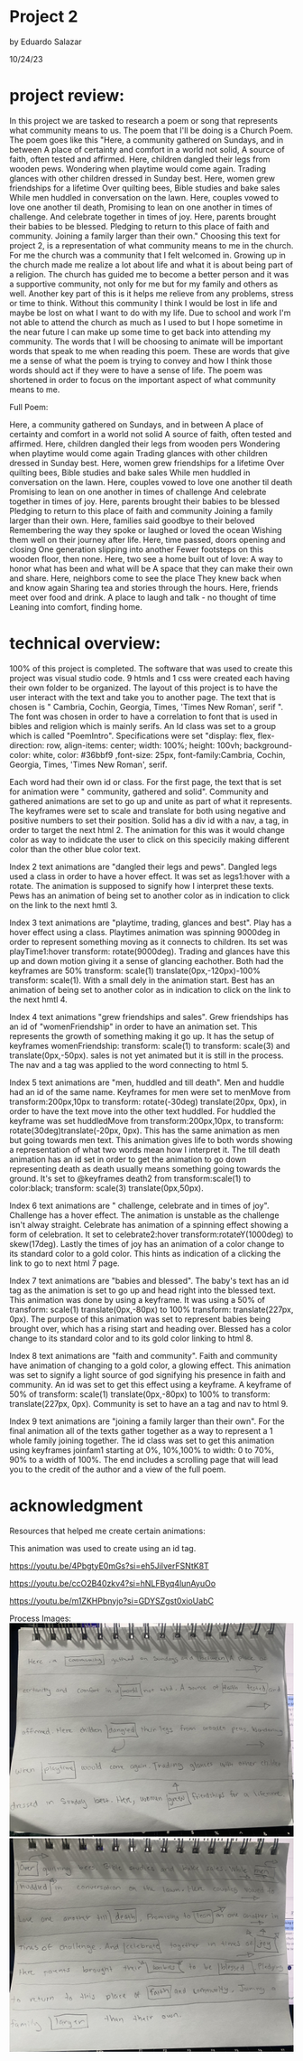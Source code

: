 # Project 2


by Eduardo Salazar


10/24/23






# project review:


In this project we are tasked to research a poem or song that represents what community means to us. The poem that I'll be doing is a Church Poem. The poem goes like this "Here, a community gathered on Sundays, and in between A place of certainty and comfort in a world not solid, A source of faith, often tested and affirmed. Here, children dangled their legs from wooden pews. Wondering when playtime would come again. Trading glances with other children dressed in Sunday best. Here, women grew friendships for a lifetime Over quilting bees, Bible studies and bake sales While men huddled in conversation on the lawn. Here, couples vowed to love one another til death, Promising to lean on one another in times of challenge. And celebrate together in times of joy. Here, parents brought their babies to be blessed. Pledging to return to this place of faith and community. Joining a family larger than their own." Choosing this text for project 2, is a representation of what community means to me in the church. For me the church was a community that I felt welcomed in. Growing up in the church made me realize a lot about life and what it is about being part of a religion. The church has guided me to become a better person and it was a supportive community, not only for me but for my family and others as well. Another key part of this is it helps me relieve from any problems, stress or time to think. Without this community I think I would be lost in life and maybe be lost on what I want to do with my life. Due to school and work I'm not able to attend the church as much as I used to but I hope sometime in the near future I can make up some time to get back into attending my community. The words that I will be choosing to animate will be important words that speak to me when reading this poem. These are words that give me a sense of what the poem is trying to convey and how I think those words should act if they were to have a sense of life. The poem was shortened in order to focus on the important aspect of what community means to me.


Full Poem:


Here, a community gathered on Sundays, and in between A place of certainty and comfort in a world not solid A source of faith, often tested and affirmed. Here, children dangled their legs from wooden pers Wondering when playtime would come again Trading glances with other children dressed in Sunday best. Here, women grew friendships for a lifetime Over quilting bees, Bible studies and bake sales While men huddled in conversation on the lawn. Here, couples vowed to love one another til death Promising to lean on one another in times of challenge And celebrate together in times of joy. Here, parents brought their babies to be blessed Pledging to return to this place of faith and community Joining a family larger than their own. Here, families said goodbye to their beloved Remembering the way they spoke or laughed or loved the ocean Wishing them well on their journey after life. Here, time passed, doors opening and closing One generation slipping into another Fewer footsteps on this wooden floor, then none. Here, two see a home built out of love: A way to honor what has been and what will be A space that they can make their own and share. Here, neighbors come to see the place They knew back when and know again Sharing tea and stories through the hours. Here, friends meet over food and drink. A place to laugh and talk - no thought of time Leaning into comfort, finding home.


# technical overview:


100% of this project is completed. The software that was used to create this project was visual studio code. 9 htmls and 1 css were created each having their own folder to be organized. The layout of this project is to have the user interact with the text and take you to another page. The text that is chosen is " Cambria, Cochin, Georgia, Times, 'Times New Roman', serif ". The font was chosen in order to have a correlation to font that is used in bibles and religion which is mainly serifs. An Id class was set to a group which is called "PoemIntro". Specifications were set "display: flex, flex-direction: row, align-items: center; width: 100%; height: 100vh; background-color: white, color: #36bbf9 ,font-size: 25px, font-family:Cambria, Cochin, Georgia, Times, 'Times New Roman', serif.


Each word had their own id or class. For the first page, the text that is set for animation were " community, gathered and solid". Community and gathered animations are set to go up and unite as part of what it represents. The keyframes were set to scale and translate for both using negative and positive numbers to set their position. Solid has a div id with a nav, a tag, in order to target the next html 2. The animation for this was it would change color as way to indidcate the user to click on this specicily making different color than the other blue color text.


Index 2 text animations are "dangled their legs and pews". Dangled legs used a class in order to have a hover effect. It was set as legs1:hover with a rotate. The animation is supposed to signify how I interpret these texts. Pews has an animation of being set to another color as in indication to click on the link to the next hmtl 3.


Index 3 text animations are "playtime, trading, glances and best". Play has a hover effect using a class. Playtimes animation was spinning 9000deg in order to represent something moving as it connects to children. Its set was playTime1:hover transform: rotate(9000deg). Trading and glances have this up and down motion giving it a sense of glancing eachother. Both had the keyframes are 50% transform: scale(1) translate(0px,-120px)-100% transform: scale(1). With a small dely in the animation start. Best has an animation of being set to another color as in indication to click on the link to the next hmtl 4.


Index 4 text animations "grew friendships and sales". Grew friendships has an id of "womenFriendship" in order to have an animation set. This represents the growth of something making it go up. It has the setup of keyframes womenFriendship: transform: scale(1) to transform: scale(3) and translate(0px,-50px). sales is not yet animated but it is still in the process. The nav and a tag was applied to the word connecting to html 5.


Index 5 text animations are "men, huddled and till death". Men and huddle had an id of the same name. Keyframes for men were set to menMove from transform:200px,10px to transform: rotate(-30deg) translate(20px, 0px), in order to have the text move into the other text huddled. For huddled the keyframe was set huddledMove from transform:200px,10px, to transform: rotate(30deg)translate(-20px, 0px). This has the same animation as men but going towards men text. This animation gives life to both words showing a representation of what two words mean how I interpret it. The till death animation has an id set in order to get the animation to go down representing death as death usually means something going towards the ground. It's set to @keyframes death2 from transform:scale(1) to color:black; transform: scale(3) translate(0px,50px).


Index 6 text animations are " challenge, celebrate and in times of joy". Challenge has a hover effect. The animation is unstable as the challenge isn't alway straight. Celebrate has animation of a spinning effect showing a form of celebration. It set to celebrate2:hover transform:rotateY(1000deg) to skew(17deg). Lastly the times of joy has an animation of a color change to its standard color to a gold color. This hints as indication of a clicking the link to go to next html 7 page.


Index 7 text animations are "babies and blessed". The baby's text has an id tag as the animation is set to go up and head right into the blessed text. This animation was done by using a keyframe. It was using a 50% of transform: scale(1) translate(0px,-80px) to 100% transform: translate(227px, 0px). The purpose of this animation was set to represent babies being brought over, which has a rising start and heading over. Blessed has a color change to its standard color and to its gold color linking to html 8.


Index 8 text animations are "faith and community". Faith and community have animation of changing to a gold color, a glowing effect. This animation was set to signify a light source of god signifying his presence in faith and community. An id was set to get this effect using a keyframe. A keyframe of 50% of transform: scale(1) translate(0px,-80px) to 100% to transform: translate(227px, 0px). Community is set to have an a tag and nav to html 9.


Index 9 text animations are "joining a family larger than their own". For the final animation all of the texts gather together as a way to represent a 1 whole family joining together. The id class was set to get this animation using keyframes joinfam1 starting at 0%, 10%,100% to width: 0 to 70%, 90% to a width of 100%. The end includes a scrolling page that will lead you to the credit of the author and a view of the full poem.




# acknowledgment


Resources that helped me create certain animations:


This animation was used to create using an id tag.


https://youtu.be/4PbgtyE0mGs?si=eh5JiIverFSNtK8T

https://youtu.be/ccO2B40zkv4?si=hNLFByq4lunAyuOo

https://youtu.be/m1ZKHPbnyjo?si=GDYSZgst0xioUabC


Process Images:
![Wireframes](images/Wireframe%202%20.jpg)
![Wireframes](images/Wireframe.jpg)








